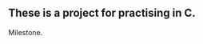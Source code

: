 <html>
    <body>
        <head>
            <title>
                The C lang
            </title>
        </head>
        <section>
            <h1>These is a project for practising in C.</h1>
            <p>Milestone.</p>
        </section>
    </body>
</html>